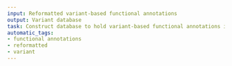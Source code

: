 ```yaml
---
input: Reformatted variant-based functional annotations
output: Variant database
task: Construct database to hold variant-based functional annotations if needed for efficiency of queries
automatic_tags:
- functional annotations
- reformatted
- variant
---
```

